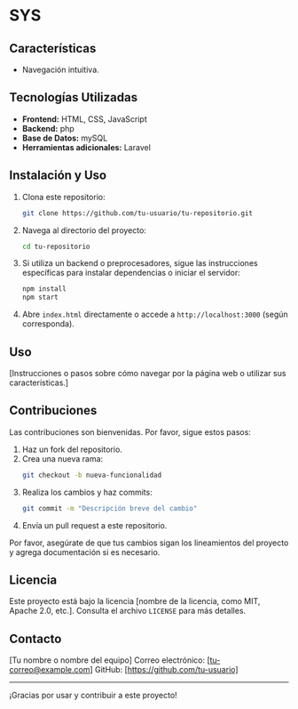 # SYS

## Características
- Navegación intuitiva.

## Tecnologías Utilizadas
- **Frontend:** HTML, CSS, JavaScript
- **Backend:** php
- **Base de Datos:** mySQL
- **Herramientas adicionales:** Laravel

## Instalación y Uso

1. Clona este repositorio:
   ```bash
   git clone https://github.com/tu-usuario/tu-repositorio.git
   ```
2. Navega al directorio del proyecto:
   ```bash
   cd tu-repositorio
   ```
3. Si utiliza un backend o preprocesadores, sigue las instrucciones específicas para instalar dependencias o iniciar el servidor:
   ```bash
   npm install
   npm start
   ```
4. Abre `index.html` directamente o accede a `http://localhost:3000` (según corresponda).

## Uso
[Instrucciones o pasos sobre cómo navegar por la página web o utilizar sus características.]

## Contribuciones
Las contribuciones son bienvenidas. Por favor, sigue estos pasos:
1. Haz un fork del repositorio.
2. Crea una nueva rama:
   ```bash
   git checkout -b nueva-funcionalidad
   ```
3. Realiza los cambios y haz commits:
   ```bash
   git commit -m "Descripción breve del cambio"
   ```
4. Envía un pull request a este repositorio.

Por favor, asegúrate de que tus cambios sigan los lineamientos del proyecto y agrega documentación si es necesario.

## Licencia
Este proyecto está bajo la licencia [nombre de la licencia, como MIT, Apache 2.0, etc.]. Consulta el archivo `LICENSE` para más detalles.

## Contacto
[Tu nombre o nombre del equipo]
Correo electrónico: [tu-correo@example.com]
GitHub: [https://github.com/tu-usuario]

---

¡Gracias por usar y contribuir a este proyecto!
